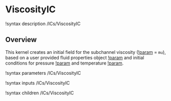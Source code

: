 # ViscosityIC

!syntax description /ICs/ViscosityIC

## Overview

<!-- -->

This kernel creates an initial field for the subchannel viscosity ([!param](/ICs/ViscosityIC/variable) = `mu`), based on a user provided fluid properties object [!param](/ICs/ViscosityIC/fp)
and initial conditions for pressure [!param](/ICs/ViscosityIC/p) and temperature [!param](/ICs/ViscosityIC/T).

!syntax parameters /ICs/ViscosityIC

!syntax inputs /ICs/ViscosityIC

!syntax children /ICs/ViscosityIC
